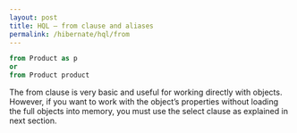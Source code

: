 ```yaml
---
layout: post
title: HQL – from clause and aliases
permalink: /hibernate/hql/from
---
```


```sql
from Product as p 
or
from Product product
```

The from clause is very basic and useful for working directly with objects. However, if you want to work with the object’s properties without loading the full objects into memory, you must use the select clause as explained in next section.

